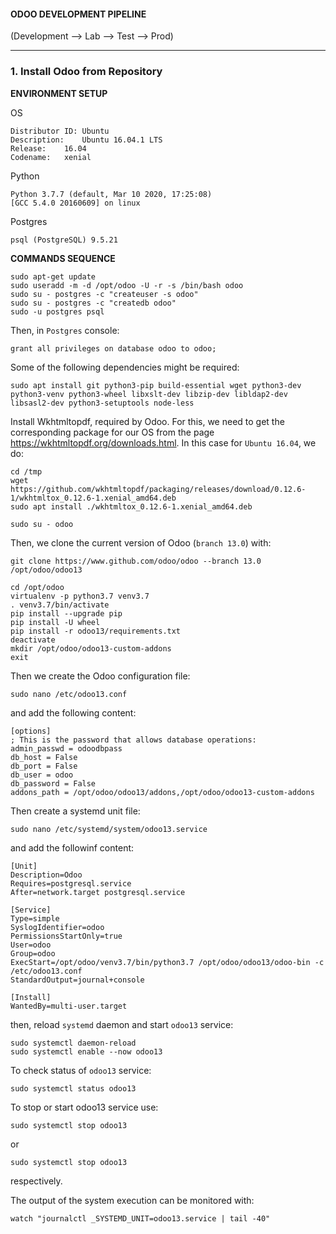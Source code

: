 #### **ODOO DEVELOPMENT PIPELINE**  
(Development --> Lab --> Test --> Prod)    
  
---  


### **1. Install Odoo from Repository**  

**ENVIRONMENT SETUP**  

OS
```
Distributor ID:	Ubuntu
Description:	Ubuntu 16.04.1 LTS
Release:	16.04
Codename:	xenial
```

Python
```
Python 3.7.7 (default, Mar 10 2020, 17:25:08) 
[GCC 5.4.0 20160609] on linux
```  

Postgres  
```
psql (PostgreSQL) 9.5.21
```

**COMMANDS SEQUENCE**    
```
sudo apt-get update
sudo useradd -m -d /opt/odoo -U -r -s /bin/bash odoo
sudo su - postgres -c "createuser -s odoo"
sudo su - postgres -c "createdb odoo"
sudo -u postgres psql
```
Then, in `Postgres` console:  
```
grant all privileges on database odoo to odoo;
```
Some of the following dependencies might be required:  
```
sudo apt install git python3-pip build-essential wget python3-dev python3-venv python3-wheel libxslt-dev libzip-dev libldap2-dev libsasl2-dev python3-setuptools node-less

```

Install Wkhtmltopdf, required by Odoo. For this, we need to get the corresponding package for our OS from the page https://wkhtmltopdf.org/downloads.html. In this case for `Ubuntu 16.04`, we do:
```
cd /tmp
wget https://github.com/wkhtmltopdf/packaging/releases/download/0.12.6-1/wkhtmltox_0.12.6-1.xenial_amd64.deb
sudo apt install ./wkhtmltox_0.12.6-1.xenial_amd64.deb
```
```
sudo su - odoo
```

Then, we clone the current version of Odoo (`branch 13.0`) with:  
```
git clone https://www.github.com/odoo/odoo --branch 13.0 /opt/odoo/odoo13
```

```
cd /opt/odoo
virtualenv -p python3.7 venv3.7
. venv3.7/bin/activate
pip install --upgrade pip
pip install -U wheel
pip install -r odoo13/requirements.txt
deactivate
mkdir /opt/odoo/odoo13-custom-addons
exit
```

Then we create the Odoo configuration file:  
```
sudo nano /etc/odoo13.conf

```
and add the following content:  
```
[options]
; This is the password that allows database operations:
admin_passwd = odoodbpass
db_host = False
db_port = False
db_user = odoo
db_password = False
addons_path = /opt/odoo/odoo13/addons,/opt/odoo/odoo13-custom-addons
```

Then create a systemd unit file:  
```
sudo nano /etc/systemd/system/odoo13.service
```
and add the followinf content:  
```
[Unit]
Description=Odoo
Requires=postgresql.service
After=network.target postgresql.service

[Service]
Type=simple
SyslogIdentifier=odoo
PermissionsStartOnly=true
User=odoo
Group=odoo
ExecStart=/opt/odoo/venv3.7/bin/python3.7 /opt/odoo/odoo13/odoo-bin -c /etc/odoo13.conf
StandardOutput=journal+console

[Install]
WantedBy=multi-user.target
```
then, reload `systemd` daemon and start `odoo13` service:  
```
sudo systemctl daemon-reload
sudo systemctl enable --now odoo13
```  
To check status of `odoo13` service:  
```
sudo systemctl status odoo13
```

To stop or start odoo13 service use:  
```
sudo systemctl stop odoo13
```
or  
```
sudo systemctl stop odoo13
```
respectively.  

The output of the system execution can be monitored with:  
```
watch "journalctl _SYSTEMD_UNIT=odoo13.service | tail -40"
```